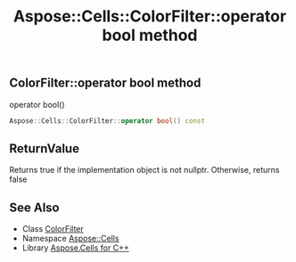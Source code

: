 ﻿---
title: Aspose::Cells::ColorFilter::operator bool method
linktitle: operator bool
second_title: Aspose.Cells for C++ API Reference
description: 'Aspose::Cells::ColorFilter::operator bool method. operator bool() in C++.'
type: docs
weight: 400
url: /cpp/aspose.cells/colorfilter/operator_bool/
---
## ColorFilter::operator bool method


operator bool()

```cpp
Aspose::Cells::ColorFilter::operator bool() const
```


## ReturnValue

Returns true if the implementation object is not nullptr. Otherwise, returns false

## See Also

* Class [ColorFilter](../)
* Namespace [Aspose::Cells](../../)
* Library [Aspose.Cells for C++](../../../)
